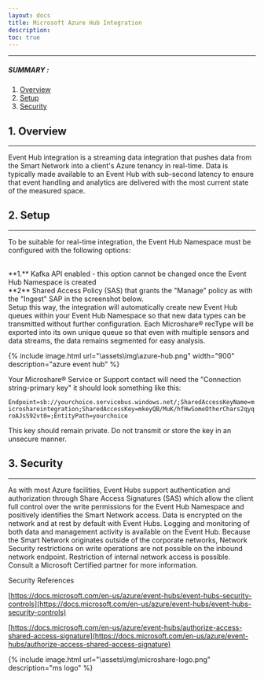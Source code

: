 ```yaml
---
layout: docs
title: Microsoft Azure Hub Integration
description: 
toc: true
---
```


---------------------------------------
##### SUMMARY : 

1. [Overview](./#1-overview)
2. [Setup](./#2-setup)
3. [Security](./#security)
## 1. Overview
---------------------------------------

Event Hub integration is a streaming data integration that pushes data from the Smart Network into a client's Azure tenancy in real-time. Data is typically made available to an Event Hub with sub-second latency to ensure that event handling and analytics are delivered with the most current state of the measured space. 


## 2. Setup
---------------------------------------

To be suitable for real-time integration, the Event Hub Namespace must be configured with the following options:

<br>
 **1.** Kafka API enabled - this option cannot be changed once the Event Hub Namespace is created

<br>
 **2** Shared Access Policy (SAS) that grants the "Manage" policy as with the "Ingest" SAP in the screenshot below. 

<br>
Setup this way, the integration will automatically create new Event Hub queues within your Event Hub Namespace so that new data types can be transmitted without further configuration. Each Microshare® recType will be exported into its own unique queue so that even with multiple sensors and data streams, the data remains segmented for easy analysis. 

{% include image.html url="\assets\img\azure-hub.png" width="900" description="azure event hub" %}

Your Microshare® Service or Support contact will need the "Connection string-primary key" it should look something like this: 

`Endpoint=sb://yourchoice.servicebus.windows.net/;SharedAccessKeyName=microshareintegration;SharedAccessKey=mkeyQB/MuK/hfHwSomeOtherChars2qyqroAJsS92vt0=;EntityPath=yourchoice`
 
This key should remain private. Do not transmit or store the key in an unsecure manner.



## 3. Security
---------------------------------------

As with most Azure facilities, Event Hubs support authentication and authorization through Share Access Signatures (SAS) which allow the client full control over the write permissions for the Event Hub Namespace and positively identifies the Smart Network access. Data is encrypted on the network and at rest by default with Event Hubs. Logging and monitoring of both data and management activity is available on the Event Hub. Because the Smart Network originates outside of the corporate networks, Network Security restrictions on write operations are not possible on the inbound network endpoint. Restriction of internal network access is possible. Consult a Microsoft Certified partner for more information.

Security References

[https://docs.microsoft.com/en-us/azure/event-hubs/event-hubs-security-controls](https://docs.microsoft.com/en-us/azure/event-hubs/event-hubs-security-controls)

[https://docs.microsoft.com/en-us/azure/event-hubs/authorize-access-shared-access-signature](https://docs.microsoft.com/en-us/azure/event-hubs/authorize-access-shared-access-signature)

{% include image.html url="\assets\img\microshare-logo.png"  description="ms logo" %}